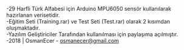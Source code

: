 -29 Harfli Türk Alfabesi için Arduino MPU6050 sensör kullanılarak hazırlanan verisetidir.
<br>-Eğitim Seti (Training.rar) ve Test Seti (Test.rar) olarak 2 kısımdan oluşmaktadır.
<br>-Yazılım Geliştiriciler Tarafından kullanılması için paylaşıma açılmıştır.
<br>-2018 | OsmanEcer - osmanecer@gmail.com
